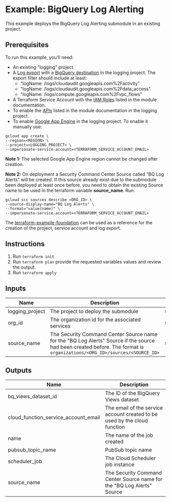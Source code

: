 # Example: BigQuery Log Alerting

This example deploys the BigQuery Log Alerting submodule in an existing project.

## Prerequisites

To run this example, you'll need:

- An existing "logging" project
- A [Log export](https://github.com/terraform-google-modules/terraform-google-log-export) with a [BigQuery destination](https://github.com/terraform-google-modules/terraform-google-log-export/tree/master/modules/bigquery) in the logging project. The export filter should include at least:
  - "logName: /logs/cloudaudit.googleapis.com%2Factivity"
  - "logName: /logs/cloudaudit.googleapis.com%2Fdata_access"
  - "logName: /logs/compute.googleapis.com%2Fvpc_flows"
- A Terraform Service Account with the [IAM Roles](../../../modules/bq-log-alerting/README.md) listed in the module documentation.
- To enable the [APIs](../../../modules/bq-log-alerting/README.md) listed in the module documentation in the logging project.
- To enable [Google App Engine](https://cloud.google.com/appengine) in the logging project.
To enable it manually use:

```shell
gcloud app create \
--region=<REGION> \
--project=<LOGGING_PROJECT> \
--impersonate-service-account=<TERRAFORM_SERVICE_ACCOUNT_EMAIL>
```

**Note 1:** The selected Google App Engine region cannot be changed after creation.

**Note 2:** On deployment a Security Command Center Source called "BQ Log Alerts" will be created. If this source already exist due to the submodule been deployed at least once before, you need to obtain the existing Source name to be used in the terraform variable **source_name**.
Run:

```shell
gcloud scc sources describe <ORG_ID> \
--source-display-name="BQ Log Alerts" \
--format="value(name)" \
--impersonate-service-account=<TERRAFORM_SERVICE_ACCOUNT_EMAIL>
```

The [terraform-example-foundation](https://github.com/terraform-google-modules/terraform-example-foundation) can be used as a reference for the creation of the project, service account and log export.

## Instructions

1. Run `terraform init`
1. Run `terraform plan` provide the requested variables values and review the output.
1. Run `terraform apply`

<!-- BEGINNING OF PRE-COMMIT-TERRAFORM DOCS HOOK -->
## Inputs

| Name | Description | Type | Default | Required |
|------|-------------|------|---------|:--------:|
| logging\_project | The project to deploy the submodule | `string` | n/a | yes |
| org\_id | The organization id for the associated services | `string` | n/a | yes |
| source\_name | The Security Command Center Source name for the "BQ Log Alerts" Source if the source had been created before. The format is `organizations/<ORG_ID>/sources/<SOURCE_ID>` | `string` | `""` | no |

## Outputs

| Name | Description |
|------|-------------|
| bq\_views\_dataset\_id | The ID of the BigQuery Views dataset |
| cloud\_function\_service\_account\_email | The email of the service account created to be used by the cloud function |
| name | The name of the job created |
| pubsub\_topic\_name | PubSub topic name |
| scheduler\_job | The Cloud Scheduler job instance |
| source\_name | The Security Command Center Source name for the "BQ Log Alerts" Source |

<!-- END OF PRE-COMMIT-TERRAFORM DOCS HOOK -->
